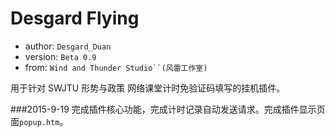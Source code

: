 Desgard Flying
============
+ author: `Desgard_Duan`
+ version: `Beta 0.9`
+ from: `Wind and Thunder Studio``(风雷工作室)`
 

用于针对 SWJTU 形势与政策 网络课堂计时免验证码填写的挂机插件。

###2015-9-19
完成插件核心功能，完成计时记录自动发送请求。完成插件显示页面`popup.htm`。